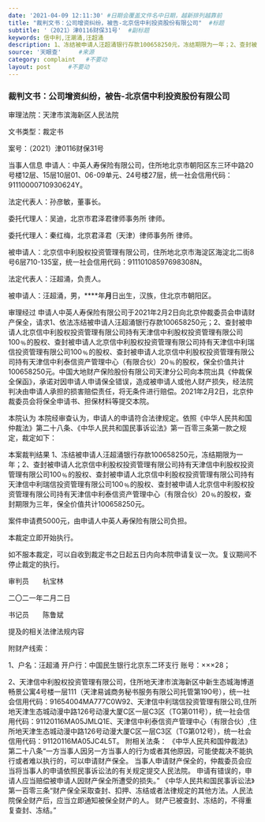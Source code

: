 ```yaml
---
date: '2021-04-09 12:11:30' #日期会覆盖文件名中日期，越新排列越靠前
title: "裁判文书：公司增资纠纷，被告-北京信中利投资股份有限公司"  #标题
subtitle: '（2021）津0116财保31号'  #副标题
keywords: 信中利,汪潮涌,汪超涌
description: 1、冻结被申请人汪超涌银行存款100658250元，冻结期限为一年；2、查封被申请人北京信中利股权投资管理有限公司持有天津信中利股权投资管理有限公司100﹪的股权、查封被申请人北京信中利股权投资管理有限公司持有天津信中利瑞信投资管理有限公司100﹪的股权、查封被申请人北京信中利股权投资管理有限公司持有天津信中利泰信资产管理中心（有限合伙）20﹪的股权，查封期限为三年，保全价值共计100658250元。 案件申请费5000元，由申请人中英人寿保险有限公司负担。 本裁定立即开始执行。 如不服本裁定，可以自收到裁定书之日起五日内向本院申请复议一次。复议期间不停止裁定的执行。
source: '天眼查'     #来源
category: complaint   #不要动
layout: post     #不要动
---
```


### 裁判文书：公司增资纠纷，被告-北京信中利投资股份有限公司

审理法院：天津市滨海新区人民法院

文书类型：裁定书

案号：（2021）津0116财保31号

当事人信息
申请人：中英人寿保险有限公司，住所地北京市朝阳区东三环中路20号楼12层、15层10层01、06-09单元、24号楼27层，统一社会信用代码：91110000710930624Y。

法定代表人：孙彦敏，董事长。

委托代理人：吴迪，北京市君泽君律师事务所 律师。

委托代理人：秦红梅，北京君泽君（天津）律师事务所 律师。

被申请人：北京信中利股权投资管理有限公司，住所地北京市海淀区海淀北二街8号6层710-135室，统一社会信用代码：91110108597698308N。

法定代表人：汪超涌，负责人。

被申请人：汪超涌，男，****年**月**日出生，汉族，住北京市朝阳区。

审理经过
申请人中英人寿保险有限公司于2021年2月2日向北京仲裁委员会申请财产保全，请求1、依法冻结被申请人汪超涌银行存款100658250元；2、查封被申请人北京信中利股权投资管理有限公司持有天津信中利股权投资管理有限公司100﹪的股权、查封被申请人北京信中利股权投资管理有限公司持有天津信中利瑞信投资管理有限公司100﹪的股权、查封被申请人北京信中利股权投资管理有限公司持有天津信中利泰信资产管理中心（有限合伙）20﹪的股权，保全价值共计100658250元。中国大地财产保险股份有限公司天津分公司向本院出具《仲裁保全保函》，承诺对因申请人申请保全错误，造成被申请人或他人财产损失，经法院判决由申请人承担的损害赔偿责任，将无条件进行赔偿。2021年2月2日，北京仲裁委员会将保全申请书、担保材料等提交本院。

本院认为
本院经审查认为，申请人的申请符合法律规定。依照《中华人民共和国仲裁法》第二十八条、《中华人民共和国民事诉讼法》第一百零三条第一款之规定，裁定如下：

本案裁判结果
1、冻结被申请人汪超涌银行存款100658250元，冻结期限为一年；2、查封被申请人北京信中利股权投资管理有限公司持有天津信中利股权投资管理有限公司100﹪的股权、查封被申请人北京信中利股权投资管理有限公司持有天津信中利瑞信投资管理有限公司100﹪的股权、查封被申请人北京信中利股权投资管理有限公司持有天津信中利泰信资产管理中心（有限合伙）20﹪的股权，查封期限为三年，保全价值共计100658250元。

案件申请费5000元，由申请人中英人寿保险有限公司负担。

本裁定立即开始执行。

如不服本裁定，可以自收到裁定书之日起五日内向本院申请复议一次。复议期间不停止裁定的执行。

审判员　　杭宝林

二〇二一年二月二日

书记员　　陈鲁斌

提及的相关法律法规内容

附财产线索：

1、户名：汪超涌
开户行：中国民生银行北京东二环支行
账号：×××28；

2、天津信中利股权投资管理有限公司，住所地天津市滨海新区中新生态城海博道畅景公寓4号楼一层111（天津易诚商务秘书服务有限公司托管第190号），统一社会信用代码：91654004MA777C0W92、天津信中利瑞信投资管理有限公司,住所地天津生态城动漫中路126号动漫大厦C区一层C3区（TG第011号），统一社会信用代码：91120116MA05JMLQ1E、天津信中利泰信资产管理中心（有限合伙）,住所地天津生态城动漫中路126号动漫大厦C区一层C3区（TG第012号），统一社会信用代码：91120116MA05JC4L5T。
附相关法条：
《中华人民共和国仲裁法》第二十八条“一方当事人因另一方当事人的行为或者其他原因，可能使裁决不能执行或者难以执行的，可以申请财产保全。
当事人申请财产保全的，仲裁委员会应当将当事人的申请依照民事诉讼法的有关规定提交人民法院。
申请有错误的，申请人应当赔偿被申请人因财产保全所遭受的损失。”
《中华人民共和国民事诉讼法》第一百零三条“财产保全采取查封、扣押、冻结或者法律规定的其他方法。人民法院保全财产后，应当立即通知被保全财产的人。
财产已被查封、冻结的，不得重复查封、冻结。”
